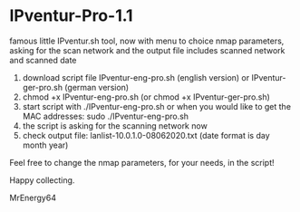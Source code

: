 # IPventur-Pro-1.1
famous little IPventur.sh tool, now with menu to choice nmap parameters, asking for the scan network and the output file includes scanned network and scanned date

1. download script file IPventur-eng-pro.sh (english version) or IPventur-ger-pro.sh (german version)
2. chmod +x IPventur-eng-pro.sh (or chmod +x IPventur-ger-pro.sh)
3. start script with ./IPventur-eng-pro.sh or when you would like to get the MAC addresses:
   sudo ./IPventur-eng-pro.sh
4. the script is asking for the scanning network now   
5. check output file: lanlist-10.0.1.0-08062020.txt  (date format is day month year)

Feel free to change the nmap parameters, for your needs, in the script!

Happy collecting.

MrEnergy64

